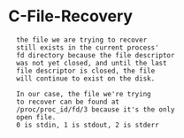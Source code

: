 # C-File-Recovery

	  the file we are trying to recover
	  still exists in the current process'
	  fd directory because the file descriptor
	  was not yet closed, and until the last
	  file descriptor is closed, the file
	  will continue to exist on the disk.
	 
	  In our case, the file we're trying
	  to recover can be found at
	  /proc/proc_id/fd/3 because it's the only
	  open file.
	  0 is stdin, 1 is stdout, 2 is stderr
